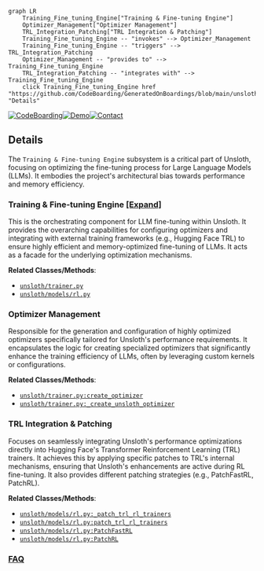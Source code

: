 ```mermaid
graph LR
    Training_Fine_tuning_Engine["Training & Fine-tuning Engine"]
    Optimizer_Management["Optimizer Management"]
    TRL_Integration_Patching["TRL Integration & Patching"]
    Training_Fine_tuning_Engine -- "invokes" --> Optimizer_Management
    Training_Fine_tuning_Engine -- "triggers" --> TRL_Integration_Patching
    Optimizer_Management -- "provides to" --> Training_Fine_tuning_Engine
    TRL_Integration_Patching -- "integrates with" --> Training_Fine_tuning_Engine
    click Training_Fine_tuning_Engine href "https://github.com/CodeBoarding/GeneratedOnBoardings/blob/main/unsloth/Training_Fine_tuning_Engine.md" "Details"
```

[![CodeBoarding](https://img.shields.io/badge/Generated%20by-CodeBoarding-9cf?style=flat-square)](https://github.com/CodeBoarding/GeneratedOnBoardings)[![Demo](https://img.shields.io/badge/Try%20our-Demo-blue?style=flat-square)](https://www.codeboarding.org/demo)[![Contact](https://img.shields.io/badge/Contact%20us%20-%20contact@codeboarding.org-lightgrey?style=flat-square)](mailto:contact@codeboarding.org)

## Details

The `Training & Fine-tuning Engine` subsystem is a critical part of Unsloth, focusing on optimizing the fine-tuning process for Large Language Models (LLMs). It embodies the project's architectural bias towards performance and memory efficiency.

### Training & Fine-tuning Engine [[Expand]](./Training_Fine_tuning_Engine.md)
This is the orchestrating component for LLM fine-tuning within Unsloth. It provides the overarching capabilities for configuring optimizers and integrating with external training frameworks (e.g., Hugging Face TRL) to ensure highly efficient and memory-optimized fine-tuning of LLMs. It acts as a facade for the underlying optimization mechanisms.


**Related Classes/Methods**:

- <a href="https://github.com/unslothai/unsloth/blob/main/unsloth/trainer.py" target="_blank" rel="noopener noreferrer">`unsloth/trainer.py`</a>
- <a href="https://github.com/unslothai/unsloth/blob/main/unsloth/models/rl.py" target="_blank" rel="noopener noreferrer">`unsloth/models/rl.py`</a>


### Optimizer Management
Responsible for the generation and configuration of highly optimized optimizers specifically tailored for Unsloth's performance requirements. It encapsulates the logic for creating specialized optimizers that significantly enhance the training efficiency of LLMs, often by leveraging custom kernels or configurations.


**Related Classes/Methods**:

- <a href="https://github.com/unslothai/unsloth/blob/main/unsloth/trainer.py" target="_blank" rel="noopener noreferrer">`unsloth/trainer.py:create_optimizer`</a>
- <a href="https://github.com/unslothai/unsloth/blob/main/unsloth/trainer.py" target="_blank" rel="noopener noreferrer">`unsloth/trainer.py:_create_unsloth_optimizer`</a>


### TRL Integration & Patching
Focuses on seamlessly integrating Unsloth's performance optimizations directly into Hugging Face's Transformer Reinforcement Learning (TRL) trainers. It achieves this by applying specific patches to TRL's internal mechanisms, ensuring that Unsloth's enhancements are active during RL fine-tuning. It also provides different patching strategies (e.g., PatchFastRL, PatchRL).


**Related Classes/Methods**:

- <a href="https://github.com/unslothai/unsloth/blob/main/unsloth/models/rl.py" target="_blank" rel="noopener noreferrer">`unsloth/models/rl.py:_patch_trl_rl_trainers`</a>
- <a href="https://github.com/unslothai/unsloth/blob/main/unsloth/models/rl.py" target="_blank" rel="noopener noreferrer">`unsloth/models/rl.py:patch_trl_rl_trainers`</a>
- <a href="https://github.com/unslothai/unsloth/blob/main/unsloth/models/rl.py" target="_blank" rel="noopener noreferrer">`unsloth/models/rl.py:PatchFastRL`</a>
- <a href="https://github.com/unslothai/unsloth/blob/main/unsloth/models/rl.py" target="_blank" rel="noopener noreferrer">`unsloth/models/rl.py:PatchRL`</a>




### [FAQ](https://github.com/CodeBoarding/GeneratedOnBoardings/tree/main?tab=readme-ov-file#faq)